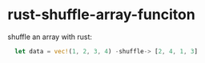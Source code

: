 # rust-shuffle-array-funciton

shuffle an array with rust:
```rust
  let data = vec!(1, 2, 3, 4) -shuffle-> [2, 4, 1, 3]
```
